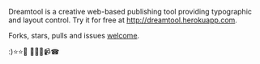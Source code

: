 Dreamtool is a creative web-based publishing tool
providing typographic and layout control. Try it for free
at http://dreamtool.herokuapp.com. 

Forks, stars, pulls and issues [welcome](
https://github.com/unicornrainbow/dreamtool/).

:)⭐️⭐🐠 🍫🏀🍣📹☎
